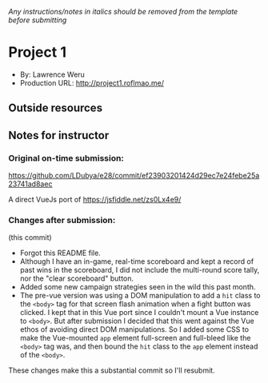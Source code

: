 *Any instructions/notes in italics should be removed from the template before submitting* 

# Project 1
+ By: Lawrence Weru
+ Production URL: <http://project1.roflmao.me/>

## Outside resources

## Notes for instructor

### Original on-time submission:

https://github.com/LDubya/e28/commit/ef23903201424d29ec7e24febe25a23741ad8aec

A direct VueJs port of https://jsfiddle.net/zs0Lx4e9/

### Changes after submission: 

(this commit)

- Forgot this README file. 
- Although I have an in-game, real-time scoreboard and kept a record of past wins in the scoreboard, I did not include the multi-round score tally, nor the "clear scoreboard" button. 
- Added some new campaign strategies seen in the wild this past month.
- The pre-vue version was using a DOM manipulation to add a `hit` class to the `<body>` tag for that screen flash animation when a fight button was clicked. I kept that in this Vue port since I couldn't mount a Vue instance to `<body>`. But after submission I decided that this went against the Vue ethos of avoiding direct DOM manipulations. So I added some CSS to make the Vue-mounted `app` element full-screen and full-bleed like the `<body>` tag was, and then bound the `hit` class to the `app` element instead of the `<body>`.

These changes make this a substantial commit so I'll resubmit.
